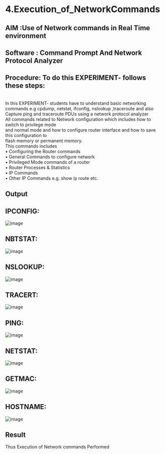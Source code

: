 # 4.Execution_of_NetworkCommands
## AIM :Use of Network commands in Real Time environment
## Software : Command Prompt And Network Protocol Analyzer
## Procedure: To do this EXPERIMENT- follows these steps:
<BR>
In this EXPERIMENT- students have to understand basic networking commands e.g cpdump, netstat, ifconfig, nslookup ,traceroute and also Capture ping and traceroute PDUs using a network protocol analyzer 
<BR>
All commands related to Network configuration which includes how to switch to privilege mode
<BR>
and normal mode and how to configure router interface and how to save this configuration to
<BR>
flash memory or permanent memory.
<BR>
This commands includes
<BR>
• Configuring the Router commands
<BR>
• General Commands to configure network
<BR>
• Privileged Mode commands of a router 
<BR>
• Router Processes & Statistics
<BR>
• IP Commands
<BR>
• Other IP Commands e.g. show ip route etc.
<BR>

## Output
## IPCONFIG:
![image](https://github.com/hindhujanaki/4.Execution_of_NetworkCommends/assets/148514666/3e47dc6c-5aba-43b1-9857-22d4d94bae6f)

## NBTSTAT: 
![image](https://github.com/hindhujanaki/4.Execution_of_NetworkCommends/assets/148514666/c6595f17-a72a-40b1-8f58-7eb7330969dc)

## NSLOOKUP:
![image](https://github.com/hindhujanaki/4.Execution_of_NetworkCommends/assets/148514666/d353ef57-4084-4d9c-a95a-a846ad2c79e4)

## TRACERT:
![image](https://github.com/hindhujanaki/4.Execution_of_NetworkCommends/assets/148514666/1b160743-84f5-455f-b877-a5e6c53dbefe)

## PING:
![image](https://github.com/hindhujanaki/4.Execution_of_NetworkCommends/assets/148514666/2057368b-4602-4fc0-a346-7e50e355107d)

## NETSTAT:
![image](https://github.com/hindhujanaki/4.Execution_of_NetworkCommends/assets/148514666/d651545a-315d-4da1-b913-e160a1ccc826)

## GETMAC:
![image](https://github.com/hindhujanaki/4.Execution_of_NetworkCommends/assets/148514666/7df7da3c-2467-43b0-a2dc-ad4b5ca280e6)

## HOSTNAME:
![image](https://github.com/hindhujanaki/4.Execution_of_NetworkCommends/assets/148514666/fe83e1bf-5e0c-41ab-8cae-efddedb28c1c)

## Result
Thus Execution of Network commands Performed 
